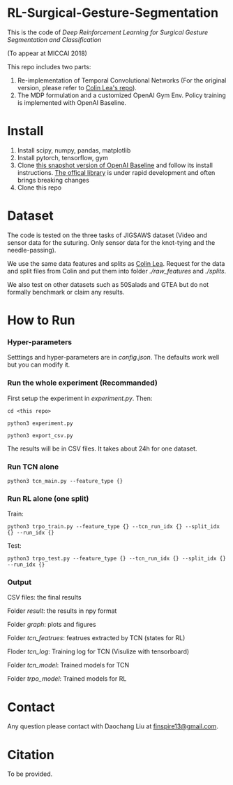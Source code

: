 # RL-Surgical-Gesture-Segmentation

This is the code of *Deep Reinforcement Learning for Surgical Gesture Segmentation and Classification* 

(To appear at MICCAI 2018)

This repo includes two parts:
1. Re-implementation of Temporal Convolutional Networks (For the original version, please refer to [Colin Lea's repo](https://github.com/colincsl/TemporalConvolutionalNetworks)).
2. The MDP formulation and a customized OpenAI Gym Env. Policy training is implemented with OpenAI Baseline.

# Install

1. Install scipy, numpy, pandas, matplotlib
2. Install pytorch, tensorflow, gym
3. Clone [this snapshot version of OpenAI Baseline](https://github.com/Finspire13/baselines) and follow its install instructions. [The offical library](https://github.com/openai/baselines) is under rapid development and often brings breaking changes
4. Clone this repo

# Dataset

The code is tested on the three tasks of JIGSAWS dataset (Video and sensor data for the suturing. Only sensor data for the knot-tying and the needle-passing).

We use the same data features and splits as [Colin Lea](https://github.com/colincsl/TemporalConvolutionalNetworks). Request for the data and split files from Colin and put them into folder *./raw_features* and *./splits*.

We also test on other datasets such as 50Salads and GTEA but do not formally benchmark or claim any results.

# How to Run

### Hyper-parameters

Setttings and hyper-parameters are in *config.json*. The defaults work well but you can modify it.

### Run the whole experiment (Recommanded)

First setup the experiment in *experiment.py*. Then:

`cd <this repo>`

`python3 experiment.py`

`python3 export_csv.py` 

The results will be in CSV files. It takes about 24h for one dataset.

### Run TCN alone

`python3 tcn_main.py --feature_type {}`

### Run RL alone (one split)

Train:

`python3 trpo_train.py --feature_type {} --tcn_run_idx {} --split_idx {} --run_idx {}`

Test:

`python3 trpo_test.py --feature_type {} --tcn_run_idx {} --split_idx {} --run_idx {}`

### Output

CSV files: the final results

Folder *result*: the results in npy format

Folder *graph*: plots and figures

Folder *tcn_featrues*: featrues extracted by TCN (states for RL)

Floder *tcn_log*: Training log for TCN (Visulize with tensorboard)

Folder *tcn_model*: Trained models for TCN

Folder *trpo_model*: Trained models for RL


# Contact

Any question please contact with Daochang Liu at finspire13@gmail.com.

# Citation

To be provided.